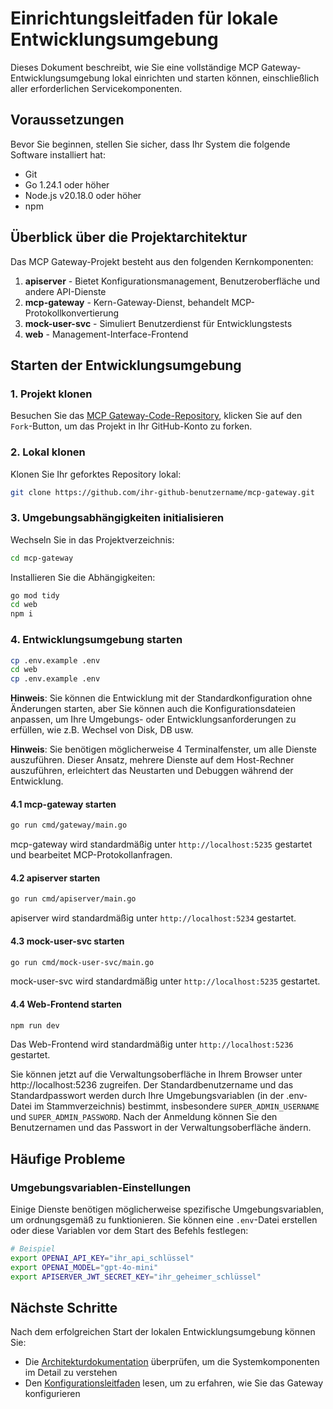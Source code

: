 # Einrichtungsleitfaden für lokale Entwicklungsumgebung

Dieses Dokument beschreibt, wie Sie eine vollständige MCP Gateway-Entwicklungsumgebung lokal einrichten und starten können, einschließlich aller erforderlichen Servicekomponenten.

## Voraussetzungen

Bevor Sie beginnen, stellen Sie sicher, dass Ihr System die folgende Software installiert hat:

- Git
- Go 1.24.1 oder höher
- Node.js v20.18.0 oder höher
- npm

## Überblick über die Projektarchitektur

Das MCP Gateway-Projekt besteht aus den folgenden Kernkomponenten:

1. **apiserver** - Bietet Konfigurationsmanagement, Benutzeroberfläche und andere API-Dienste
2. **mcp-gateway** - Kern-Gateway-Dienst, behandelt MCP-Protokollkonvertierung
3. **mock-user-svc** - Simuliert Benutzerdienst für Entwicklungstests
4. **web** - Management-Interface-Frontend

## Starten der Entwicklungsumgebung

### 1. Projekt klonen

Besuchen Sie das [MCP Gateway-Code-Repository](https://github.com/mcp-ecosystem/mcp-gateway), klicken Sie auf den `Fork`-Button, um das Projekt in Ihr GitHub-Konto zu forken.

### 2. Lokal klonen

Klonen Sie Ihr geforktes Repository lokal:

```bash
git clone https://github.com/ihr-github-benutzername/mcp-gateway.git
```

### 3. Umgebungsabhängigkeiten initialisieren

Wechseln Sie in das Projektverzeichnis:
```bash
cd mcp-gateway
```

Installieren Sie die Abhängigkeiten:

```bash
go mod tidy
cd web
npm i
```

### 4. Entwicklungsumgebung starten

```bash
cp .env.example .env
cd web
cp .env.example .env
```

**Hinweis**: Sie können die Entwicklung mit der Standardkonfiguration ohne Änderungen starten, aber Sie können auch die Konfigurationsdateien anpassen, um Ihre Umgebungs- oder Entwicklungsanforderungen zu erfüllen, wie z.B. Wechsel von Disk, DB usw.

**Hinweis**: Sie benötigen möglicherweise 4 Terminalfenster, um alle Dienste auszuführen. Dieser Ansatz, mehrere Dienste auf dem Host-Rechner auszuführen, erleichtert das Neustarten und Debuggen während der Entwicklung.

#### 4.1 mcp-gateway starten

```bash
go run cmd/gateway/main.go
```

mcp-gateway wird standardmäßig unter `http://localhost:5235` gestartet und bearbeitet MCP-Protokollanfragen.

#### 4.2 apiserver starten 

```bash
go run cmd/apiserver/main.go
```

apiserver wird standardmäßig unter `http://localhost:5234` gestartet.

#### 4.3 mock-user-svc starten

```bash
go run cmd/mock-user-svc/main.go
```

mock-user-svc wird standardmäßig unter `http://localhost:5235` gestartet.

#### 4.4 Web-Frontend starten

```bash
npm run dev
```

Das Web-Frontend wird standardmäßig unter `http://localhost:5236` gestartet.

Sie können jetzt auf die Verwaltungsoberfläche in Ihrem Browser unter http://localhost:5236 zugreifen. Der Standardbenutzername und das Standardpasswort werden durch Ihre Umgebungsvariablen (in der .env-Datei im Stammverzeichnis) bestimmt, insbesondere `SUPER_ADMIN_USERNAME` und `SUPER_ADMIN_PASSWORD`. Nach der Anmeldung können Sie den Benutzernamen und das Passwort in der Verwaltungsoberfläche ändern.

## Häufige Probleme

### Umgebungsvariablen-Einstellungen

Einige Dienste benötigen möglicherweise spezifische Umgebungsvariablen, um ordnungsgemäß zu funktionieren. Sie können eine `.env`-Datei erstellen oder diese Variablen vor dem Start des Befehls festlegen:

```bash
# Beispiel
export OPENAI_API_KEY="ihr_api_schlüssel"
export OPENAI_MODEL="gpt-4o-mini"
export APISERVER_JWT_SECRET_KEY="ihr_geheimer_schlüssel"
```

## Nächste Schritte

Nach dem erfolgreichen Start der lokalen Entwicklungsumgebung können Sie:

- Die [Architekturdokumentation](./architecture) überprüfen, um die Systemkomponenten im Detail zu verstehen
- Den [Konfigurationsleitfaden](../configuration/gateways) lesen, um zu erfahren, wie Sie das Gateway konfigurieren 